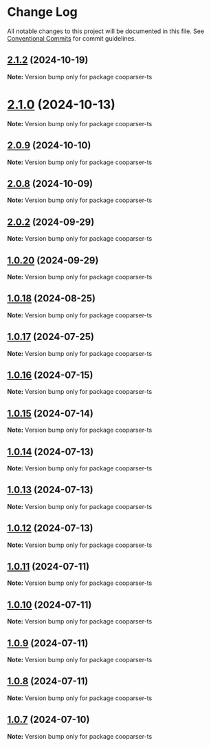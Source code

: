 # Change Log

All notable changes to this project will be documented in this file.
See [Conventional Commits](https://conventionalcommits.org) for commit guidelines.

## [2.1.2](https://github.com/copenomics/cooparser/compare/v2.1.1...v2.1.2) (2024-10-19)

**Note:** Version bump only for package cooparser-ts





# [2.1.0](https://github.com/copenomics/cooparser/compare/v2.0.10-alpha.3...v2.1.0) (2024-10-13)

**Note:** Version bump only for package cooparser-ts





## [2.0.9](https://github.com/copenomics/cooparser/compare/v2.0.8...v2.0.9) (2024-10-10)

**Note:** Version bump only for package cooparser-ts





## [2.0.8](https://github.com/copenomics/cooparser/compare/v2.0.7...v2.0.8) (2024-10-09)

**Note:** Version bump only for package cooparser-ts





## [2.0.2](https://github.com/copenomics/cooparser/compare/v2.0.2-alpha.1...v2.0.2) (2024-09-29)

**Note:** Version bump only for package cooparser-ts





## [1.0.20](https://github.com/copenomics/cooparser/compare/cooparser-ts@1.0.20-alpha.0...cooparser-ts@1.0.20) (2024-09-29)

**Note:** Version bump only for package cooparser-ts





## [1.0.18](https://github.com/copenomics/cooparser/compare/cooparser-ts@1.0.17...cooparser-ts@1.0.18) (2024-08-25)

**Note:** Version bump only for package cooparser-ts





## [1.0.17](https://github.com/copenomics/cooparser/compare/cooparser-ts@1.0.17-alpha.2...cooparser-ts@1.0.17) (2024-07-25)

**Note:** Version bump only for package cooparser-ts





## [1.0.16](https://github.com/copenomics/cooparser/compare/cooparser-ts@1.0.16-alpha.0...cooparser-ts@1.0.16) (2024-07-15)

**Note:** Version bump only for package cooparser-ts





## [1.0.15](https://github.com/copenomics/cooparser/compare/cooparser-ts@1.0.15-alpha.0...cooparser-ts@1.0.15) (2024-07-14)

**Note:** Version bump only for package cooparser-ts





## [1.0.14](https://github.com/copenomics/cooparser/compare/cooparser-ts@1.0.14-alpha.0...cooparser-ts@1.0.14) (2024-07-13)

**Note:** Version bump only for package cooparser-ts





## [1.0.13](https://github.com/copenomics/cooparser/compare/cooparser-ts@1.0.13-alpha.0...cooparser-ts@1.0.13) (2024-07-13)

**Note:** Version bump only for package cooparser-ts





## [1.0.12](https://github.com/copenomics/cooparser/compare/cooparser-ts@1.0.12-testnet.1...cooparser-ts@1.0.12) (2024-07-13)

**Note:** Version bump only for package cooparser-ts





## [1.0.11](https://github.com/copenomics/cooparser/compare/cooparser-ts@1.0.11-testnet.1...cooparser-ts@1.0.11) (2024-07-11)

**Note:** Version bump only for package cooparser-ts





## [1.0.10](https://github.com/copenomics/cooparser/compare/cooparser-ts@1.0.10-testnet.0...cooparser-ts@1.0.10) (2024-07-11)

**Note:** Version bump only for package cooparser-ts





## [1.0.9](https://github.com/copenomics/cooparser/compare/cooparser-ts@1.0.9-testnet.0...cooparser-ts@1.0.9) (2024-07-11)

**Note:** Version bump only for package cooparser-ts





## [1.0.8](https://github.com/copenomics/cooparser/compare/cooparser-ts@1.0.8-testnet.2...cooparser-ts@1.0.8) (2024-07-11)

**Note:** Version bump only for package cooparser-ts





## [1.0.7](https://github.com/copenomics/cooparser/compare/cooparser-ts@1.0.7-testnet.0...cooparser-ts@1.0.7) (2024-07-10)

**Note:** Version bump only for package cooparser-ts
